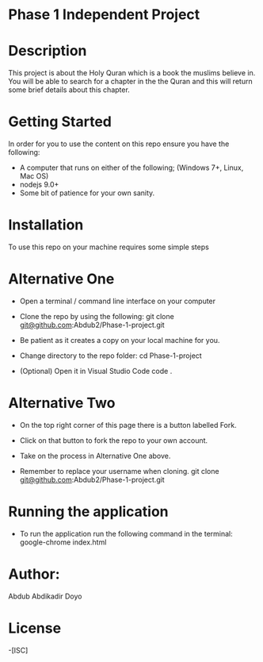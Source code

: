 # Phase 1 Independent Project

# Description
 This project is about the Holy Quran which is a book the muslims believe in. You will be able to search for a chapter in the the Quran and this will return some brief details about this chapter.

# Getting Started
In order for you to use the content on this repo ensure you have the following:

* A computer that runs on either of the following; (Windows 7+, Linux, Mac OS)
* nodejs 9.0+
* Some bit of patience for your own sanity.

# Installation
To use this repo on your machine requires some simple steps

# Alternative One
* Open a terminal / command line interface on your computer

* Clone the repo by using the following:
    git clone git@github.com:Abdub2/Phase-1-project.git

* Be patient as it creates a copy on your local machine for you.

* Change directory to the repo folder:
    cd Phase-1-project

* (Optional) Open it in Visual Studio Code
    code .

# Alternative Two
* On the top right corner of this page there is a button labelled Fork.

* Click on that button to fork the repo to your own account.

* Take on the process in Alternative One above.

* Remember to replace your username when cloning.
    git clone git@github.com:Abdub2/Phase-1-project.git

# Running the application
* To run the application run the following command in the terminal:
    google-chrome index.html


# Author:
 Abdub Abdikadir Doyo
# License
-[ISC]

